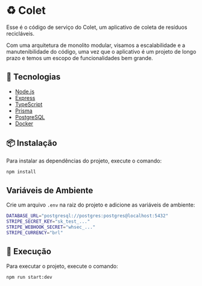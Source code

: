 # ♻️ Colet

Esse é o código de serviço do Colet, um aplicativo de coleta de resíduos recicláveis.

Com uma arquitetura de monolito modular, visamos a escalabilidade e a manutenibilidade do código, uma vez que o aplicativo é um projeto de longo prazo e temos um escopo de funcionalidades bem grande.

## 🚀 Tecnologias

- [Node.js](https://nodejs.org/en/)
- [Express](https://expressjs.com/)
- [TypeScript](https://www.typescriptlang.org/)
- [Prisma](https://www.prisma.io/)
- [PostgreSQL](https://www.postgresql.org/)
- [Docker](https://www.docker.com/)

## 📦 Instalação

Para instalar as dependências do projeto, execute o comando:

```bash
npm install
```

## Variáveis de Ambiente

Crie um arquivo `.env` na raiz do projeto e adicione as variáveis de ambiente:

```bash
DATABASE_URL="postgresql://postgres:postgres@localhost:5432"
STRIPE_SECRET_KEY="sk_test_..."
STRIPE_WEBHOOK_SECRET="whsec_..."
STRIPE_CURRENCY="brl"
```

## 🚦 Execução

Para executar o projeto, execute o comando:

```bash
npm run start:dev
```